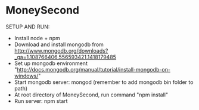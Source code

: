 MoneySecond
===========

SETUP AND RUN:

* Install node + npm
* Download and install mongodb from http://www.mongodb.org/downloads?_ga=1.108766406.556593421.1418179485
* Set up mongodb environment "http://docs.mongodb.org/manual/tutorial/install-mongodb-on-windows/"
* Start mongodb server: mongod (remember to add mongodb bin folder to path)
* At root directory of MoneySecond, run command "npm install"
* Run server: npm start
